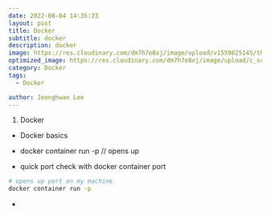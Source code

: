 ```yaml
---
date: 2022-08-04 14:35:23
layout: post
title: Docker
subtitle: docker 
description: docker 
image: https://res.cloudinary.com/dm7h7e8xj/image/upload/v1559825145/theme16_o0seet.jpg
optimized_image: https://res.cloudinary.com/dm7h7e8xj/image/upload/c_scale,w_380/v1559825145/theme16_o0seet.jpg
category: Docker
tags:
  - Docker

author: Jeonghwan Lee
---
```


1. Docker

* Docker basics

* docker container run -p // opens up 

* quick port check with docker container port <name of container>

```bash
# opens up port on my machine
docker container run -p 
```

* 


